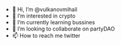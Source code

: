 - 👋 Hi, I’m @vulkanovmihail
- 👀 I’m interested in crypto
- 🌱 I’m currently learning bussines
- 💞️ I’m looking to collaborate on partyDAO
- 📫 How to reach me twitter

<!---
vulkanovmihail/vulkanovmihail is a ✨ special ✨ repository because its `README.md` (this file) appears on your GitHub profile.
You can click the Preview link to take a look at your changes.
--->

